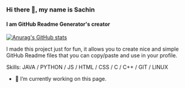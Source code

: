 ### Hi there 👋, my name is Sachin
#### I am GitHub Readme Generator's creator
[![Anurag's GitHub stats](https://github-readme-stats.vercel.app/api?username=sachin)](https://github.com/anuraghazra/github-readme-stats)

I made this project just for fun, it allows you to create nice and simple GitHub Readme files that you can copy/paste and use in your profile.

Skills: JAVA / PYTHON / JS / HTML / CSS / C / C++ / GIT / LINUX

- 🔭 I’m currently working on this page. 




